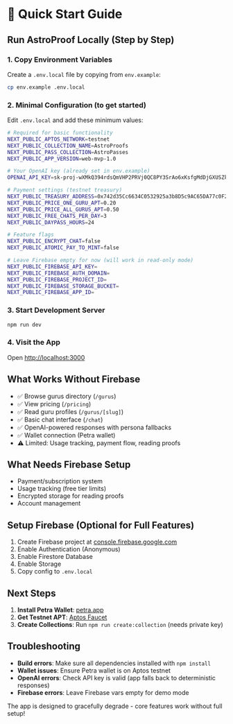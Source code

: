 # 🚀 Quick Start Guide

## Run AstroProof Locally (Step by Step)

### 1. Copy Environment Variables
Create a `.env.local` file by copying from `env.example`:

```bash
cp env.example .env.local
```

### 2. Minimal Configuration (to get started)
Edit `.env.local` and add these minimum values:

```bash
# Required for basic functionality
NEXT_PUBLIC_APTOS_NETWORK=testnet
NEXT_PUBLIC_COLLECTION_NAME=AstroProofs
NEXT_PUBLIC_PASS_COLLECTION=AstroPasses
NEXT_PUBLIC_APP_VERSION=web-mvp-1.0

# Your OpenAI key (already set in env.example)
OPENAI_API_KEY=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

# Payment settings (testnet treasury)
NEXT_PUBLIC_TREASURY_ADDRESS=0x742d35Cc6634C0532925a3b8D5c9AC65DA77c0F2
NEXT_PUBLIC_PRICE_ONE_GURU_APT=0.20
NEXT_PUBLIC_PRICE_ALL_GURUS_APT=0.50
NEXT_PUBLIC_FREE_CHATS_PER_DAY=3
NEXT_PUBLIC_DAYPASS_HOURS=24

# Feature flags
NEXT_PUBLIC_ENCRYPT_CHAT=false
NEXT_PUBLIC_ATOMIC_PAY_TO_MINT=false

# Leave Firebase empty for now (will work in read-only mode)
NEXT_PUBLIC_FIREBASE_API_KEY=
NEXT_PUBLIC_FIREBASE_AUTH_DOMAIN=
NEXT_PUBLIC_FIREBASE_PROJECT_ID=
NEXT_PUBLIC_FIREBASE_STORAGE_BUCKET=
NEXT_PUBLIC_FIREBASE_APP_ID=
```

### 3. Start Development Server

```bash
npm run dev
```

### 4. Visit the App
Open [http://localhost:3000](http://localhost:3000)

## What Works Without Firebase
- ✅ Browse gurus directory (`/gurus`)
- ✅ View pricing (`/pricing`) 
- ✅ Read guru profiles (`/gurus/[slug]`)
- ✅ Basic chat interface (`/chat`)
- ✅ OpenAI-powered responses with persona fallbacks
- ✅ Wallet connection (Petra wallet)
- ⚠️ Limited: Usage tracking, payment flow, reading proofs

## What Needs Firebase Setup
- Payment/subscription system
- Usage tracking (free tier limits)
- Encrypted storage for reading proofs
- Account management

## Setup Firebase (Optional for Full Features)
1. Create Firebase project at [console.firebase.google.com](https://console.firebase.google.com)
2. Enable Authentication (Anonymous)
3. Enable Firestore Database
4. Enable Storage
5. Copy config to `.env.local`

## Next Steps
1. **Install Petra Wallet**: [petra.app](https://petra.app/)
2. **Get Testnet APT**: [Aptos Faucet](https://aptoslabs.com/testnet-faucet)
3. **Create Collections**: Run `npm run create:collection` (needs private key)

## Troubleshooting
- **Build errors**: Make sure all dependencies installed with `npm install`
- **Wallet issues**: Ensure Petra wallet is on Aptos testnet
- **OpenAI errors**: Check API key is valid (app falls back to deterministic responses)
- **Firebase errors**: Leave Firebase vars empty for demo mode

The app is designed to gracefully degrade - core features work without full setup!
